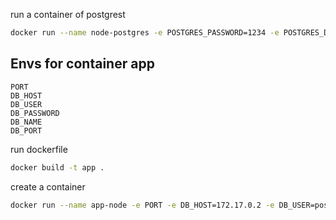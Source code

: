 

run a container of postgrest

```bash
docker run --name node-postgres -e POSTGRES_PASSWORD=1234 -e POSTGRES_DB=books -d postgres
```

## Envs for container app

```
PORT
DB_HOST
DB_USER
DB_PASSWORD
DB_NAME
DB_PORT
```

run dockerfile 

```bash
docker build -t app .
```

create a container

```bash
docker run --name app-node -e PORT -e DB_HOST=172.17.0.2 -e DB_USER=postgres -e DB_PASSWORD=1234 -e DB_NAME=books -e DB_PORT=5432 -p 3000:3000 -d app
```